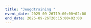 ```yaml
---
title: "Jeugdtraining "
event_date: 2025-09-26T19:00:00+02:00
end_date: 2025-09-26T20:15:00+02:00
---
```

